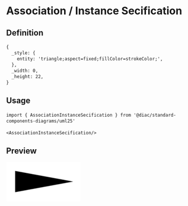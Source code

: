 # Association / Instance Secification

## Definition

```
{
  _style: { 
    entity: 'triangle;aspect=fixed;fillColor=strokeColor;',
  },
  _width: 0,
  _height: 22,
}
```

## Usage

```
import { AssociationInstanceSecification } from '@diac/standard-components-diagrams/uml25'

<AssociationInstanceSecification/>
```

## Preview

<img src="./association-instance-secification.png" width="200"/>
